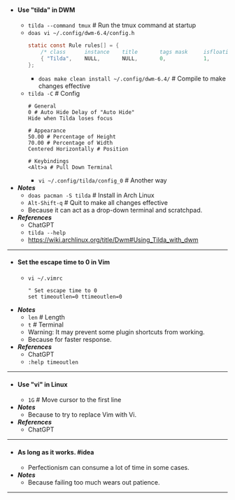 - #### Use "tilda" in DWM
    - `tilda --command tmux` # Run the tmux command at startup
    - `doas vi ~/.config/dwm-6.4/config.h`
      ```c
      static const Rule rules[] = {
          /* class      instance    title       tags mask     isfloating   monitor */
          { "Tilda",    NULL,       NULL,       0,            1,           -1 },
      };
      ```
        - `doas make clean install ~/.config/dwm-6.4/` # Compile to make changes effective
    - `tilda -C` # Config
      ```
      # General
      0 # Auto Hide Delay of "Auto Hide"
      Hide when Tilda loses focus

      # Appearance
      50.00 # Percentage of Height
      70.00 # Percentage of Width
      Centered Horizontally # Position
      
      # Keybindings
      <Alt>a # Pull Down Terminal
      ```
        - `vi ~/.config/tilda/config_0` # Another way
- ***Notes***
    - `doas pacman -S tilda` # Install in Arch Linux
    - `Alt-Shift-q` # Quit to make all changes effective
    - Because it can act as a drop-down terminal and scratchpad.
- ***References***
    - ChatGPT
    - `tilda --help`
    - https://wiki.archlinux.org/title/Dwm#Using_Tilda_with_dwm
- ---
- #### Set the escape time to 0 in Vim
    - `vi ~/.vimrc`
      ```
      " Set escape time to 0
      set timeoutlen=0 ttimeoutlen=0
      ```
- ***Notes***
    - `len` # Length
    - `t` # Terminal
    - Warning: It may prevent some plugin shortcuts from working.
    - Because for faster response.
- ***References***
    - ChatGPT
    - `:help timeoutlen`
- ---
- #### Use "vi" in Linux
    - `1G` # Move cursor to the first line
- ***Notes***
    - Because to try to replace Vim with Vi.
- ***References***
    - ChatGPT
- ---
- #### As long as it works. #idea
    - Perfectionism can consume a lot of time in some cases.
- ***Notes***
    - Because failing too much wears out patience.
- ---
